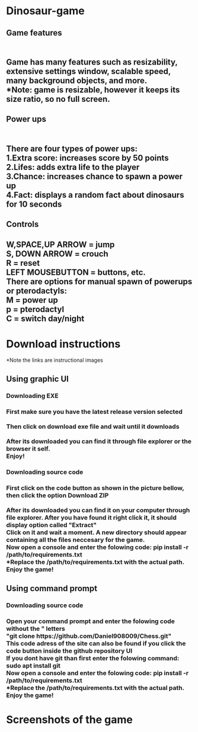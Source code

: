 # Dinosaur-game
<h2>Game features<h2> <br>
Game has many features such as resizability, extensive settings window, scalable speed, many background objects, and more. <br>
*Note: game is resizable, however it keeps its size ratio, so no full screen. <br>
<h2>Power ups<h2> <br>
There are four types of power ups: <br>
1.Extra score: increases score by 50 points <br>
2.Lifes: adds extra life to the player <br>
3.Chance: increases chance to spawn a power up <br>
4.Fact: displays a random fact about dinosaurs for 10 seconds <br>
<h2>Controls<h2>
W,SPACE,UP ARROW = jump <br>
S, DOWN ARROW = crouch <br>
R = reset<br>
LEFT MOUSEBUTTON = buttons, etc.<br>
There are options for manual spawn of powerups or pterodactyls: <br>
M = power up<br>
p = pterodactyl<br>
C = switch day/night<br>
<h1>Download instructions</h1>
*Note the links are instructional images <br>
<h2>Using graphic UI</h2>
<h3>Downloading EXE <h3>
First make sure you have the latest release version selected <br>
 <br>
Then click on download exe file and wait until it downloads <br>
 <br>
After its downloaded you can find it through file explorer or the browser it self. <br>
Enjoy!<br>
<h3>Downloading source code <h3>
First click on the code button as shown in the picture bellow, then click the option Download ZIP <br>
 <br>
After its downloaded you can find it on your computer through file explorer. After you have found it right click it, it should display option called "Extract" <br>
Click on it and wait a moment. A new directory should appear containing all the files neccesary for the game.<br>
Now open a console and enter the folowing code: pip install -r /path/to/requirements.txt <br>
*Replace the /path/to/requirements.txt with the actual path. <br>
Enjoy the game! <br>
<h2>Using command prompt</h2>
<h3>Downloading source code <h3>
Open your command prompt and enter the folowing code without the " letters <br>
"git clone https://github.com/Daniel908009/Chess.git" <br>
This code adress of the site can also be found if you click the code button inside the github repository UI <br>
If you dont have git than first enter the folowing command: sudo apt install git <br>
Now open a console and enter the folowing code: pip install -r /path/to/requirements.txt <br>
*Replace the /path/to/requirements.txt with the actual path. <br>
Enjoy the game! <br>
<h1>Screenshots of the game</h1>
 <br>
